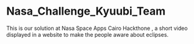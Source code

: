 # Nasa_Challenge_Kyuubi_Team
This is our solution at Nasa Space Apps Cairo Hackthone , a short video displayed in a website to make the people aware about eclipses.
